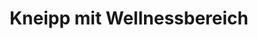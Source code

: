 ---
title: "Kneipp mit Wellnessbereich"
url: /bernau-am-chiemsee/kneipp-mit-wellnessbereich/
shop: Drogerie
---